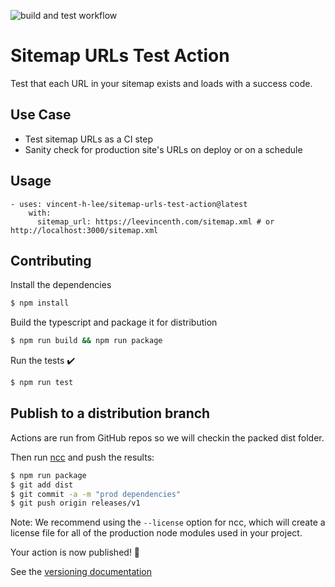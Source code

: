 ![build and test workflow](https://github.com/github/docs/actions/workflows/test.yml/badge.svg)

# Sitemap URLs Test Action

Test that each URL in your sitemap exists and loads with a success code.

## Use Case

- Test sitemap URLs as a CI step
- Sanity check for production site's URLs on deploy or on a schedule

## Usage

```
- uses: vincent-h-lee/sitemap-urls-test-action@latest
    with:
      sitemap_url: https://leevincenth.com/sitemap.xml # or http://localhost:3000/sitemap.xml
```

## Contributing

Install the dependencies

```bash
$ npm install
```

Build the typescript and package it for distribution

```bash
$ npm run build && npm run package
```

Run the tests :heavy_check_mark:

```bash
$ npm run test
```

## Publish to a distribution branch

Actions are run from GitHub repos so we will checkin the packed dist folder.

Then run [ncc](https://github.com/zeit/ncc) and push the results:

```bash
$ npm run package
$ git add dist
$ git commit -a -m "prod dependencies"
$ git push origin releases/v1
```

Note: We recommend using the `--license` option for ncc, which will create a license file for all of the production node modules used in your project.

Your action is now published! :rocket:

See the [versioning documentation](https://github.com/actions/toolkit/blob/master/docs/action-versioning.md)
